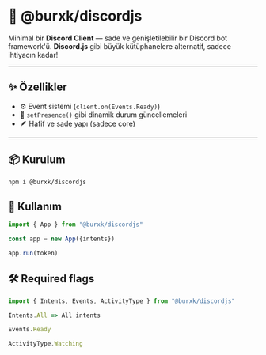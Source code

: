 # 🎯 @burxk/discordjs

Minimal bir **Discord Client** — sade ve genişletilebilir bir Discord bot framework'ü.
**Discord.js** gibi büyük kütüphanelere alternatif, sadece ihtiyacın kadar!

---

## ✨ Özellikler

- ⚙️ Event sistemi (`client.on(Events.Ready)`)
- 📡 `setPresence()` gibi dinamik durum güncellemeleri
- 🪶 Hafif ve sade yapı (sadece core)

---

## 📦 Kurulum

```bash
npm i @burxk/discordjs
```

## 🔨​  Kullanım

```js
import { App } from "@burxk/discordjs"

const app = new App({intents})

app.run(token)
```

## 🛠️​​ Required flags

```js
import { Intents, Events, ActivityType } from "@burxk/discordjs"

Intents.All => All intents

Events.Ready

ActivityType.Watching
```

